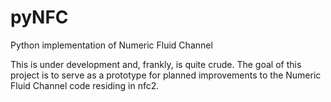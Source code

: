 # pyNFC
Python implementation of Numeric Fluid Channel

This is under development and, frankly, is quite crude.  The goal of this project is to 
serve as a prototype for planned improvements to the Numeric Fluid Channel code residing
in nfc2.  
